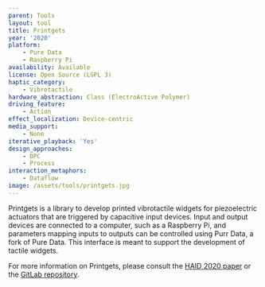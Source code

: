 ```yaml
---
parent: Tools
layout: tool
title: Printgets
year: '2020'
platform:
    - Pure Data
    - Raspberry Pi
availability: Available
license: Open Source (LGPL 3)
haptic_category:
    - Vibrotactile
hardware_abstraction: Class (ElectroActive Polymer)
driving_feature:
    - Action
effect_localization: Device-centric
media_support:
    - None
iterative_playback: 'Yes'
design_approaches:
    - DPC
    - Process
interaction_metaphors:
    - Dataflow
image: /assets/tools/printgets.jpg
---
```

Printgets is a library to develop printed vibrotactile widgets for piezoelectric actuators that are triggered by capacitive input devices.
Input and output devices are connected to a computer, such as a Raspberry Pi, and parameters mapping inputs to outputs can be controlled using Purr Data, a fork of Pure Data.
This interface is meant to support the development of tactile widgets.

For more information on Printgets, please consult the [HAID 2020 paper](https://lilloa.univ-lille.fr/handle/20.500.12210/56770) or the [GitLab repository](https://gitlab.inria.fr/Loki/happiness/libhappiness).
